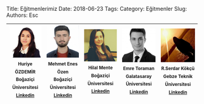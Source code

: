 Title: Eğitmenlerimiz
Date: 2018-06-23
Tags: 
Category: Eğitmenler
Slug: 
Authors: Esc

| <img src="https://github.com/eflatunakademi/eflatunakademi.github.io/blob/source/images/huriye.jpg" width="100px;"/><br /><sub><b>Huriye ÖZDEMİR</b></sub><br /> <sub><b>Boğaziçi Üniversitesi</b></sub> <sub><b> [Linkedin](https://www.linkedin.com/in/huriye-%C3%B6zdemir/) </b></sub> | <img src="https://github.com/eflatunakademi/eflatunakademi.github.io/blob/source/images/menes.png" width="100px;"/><br /><sub><b>Mehmet Enes Özen </b></sub><br /> <sub><b>Boğaziçi Üniversitesi</b></sub> <sub><b> [Linkedin](https://tr.linkedin.com/in/mehmet-enes-%C3%B6zen-09b6b6139) </b></sub> | <img src="https://github.com/eflatunakademi/eflatunakademi.github.io/blob/source/images/hilal.png" width="100px;"/><br /><sub><b>Hilal Mente </b></sub><br /> <sub><b>Boğaziçi Üniversitesi</b></sub> <sub><b> [Linkedin](https://tr.linkedin.com/in/hilal-mente-5887b1160) </b></sub>|<img src="https://github.com/eflatunakademi/eflatunakademi.github.io/blob/source/images/emre.jpg" width="100px;"/><br /><sub><b>Emre Toraman </b></sub><br /> <sub><b>Galatasaray Üniversitesi</b></sub> <sub><b> [Linkedin](https://tr.linkedin.com/in/emretoraman) </b></sub>| <img src="https://github.com/eflatunakademi/eflatunakademi.github.io/blob/source/images/rego.jpg" width="100px;"/><br /><sub><b>R.Serdar Kökçü </b></sub><br /> <sub><b>Gebze Teknik Üniversitesi</b></sub> <sub><b> [Linkedin](https://www.linkedin.com/in/regaipserdarkokcu/) </b></sub> |
| :---: | :---: | :---: | :---: | :---: |



